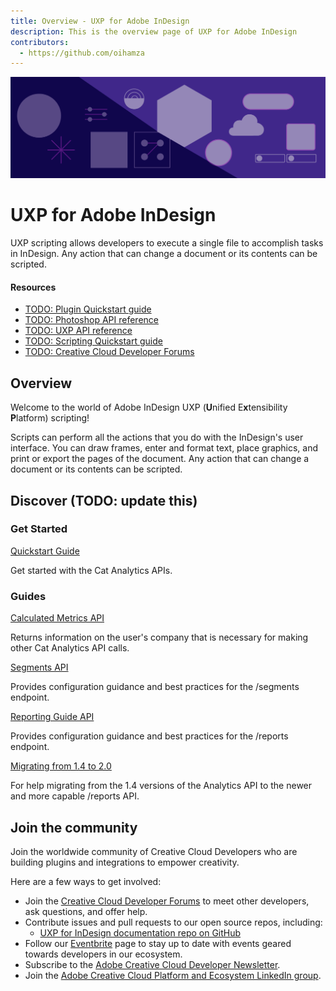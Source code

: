 ```yaml
---
title: Overview - UXP for Adobe InDesign
description: This is the overview page of UXP for Adobe InDesign
contributors:
  - https://github.com/oihamza
---
```


<Hero slots="image, heading, text" background="rgb(64, 34, 138)"/>

![Hero image](./illustration.png)


# UXP for Adobe InDesign

UXP scripting allows developers to execute a single file to accomplish tasks in InDesign. Any action that can change a document or its contents can be scripted.

<Resources slots="heading, links"/>

#### Resources

- [TODO: Plugin Quickstart guide](guides/)
- [TODO: Photoshop API reference](ps_reference/)
- [TODO: UXP API reference](uxp/reference-js/)
- [TODO: Scripting Quickstart guide](scripting/getting-started/)
- [TODO: Creative Cloud Developer Forums](https://forums.creativeclouddeveloper.com/)


## Overview

Welcome to the world of Adobe InDesign UXP (**U**nified E**x**tensibility **P**latform) scripting!

Scripts can perform all the actions that you do with the InDesign's user interface. You can draw frames, enter and format text, place graphics, and print or export the pages of the document. Any action that can change a document or its contents can be scripted. 



## Discover (TODO: update this)

<DiscoverBlock width="100%" slots="heading, link, text"/>

### Get Started

[Quickstart Guide](guides/)
    
Get started with the Cat Analytics APIs.

<DiscoverBlock slots="heading, link, text"/> 

### Guides

[Calculated Metrics API](guides/calculated_metrics_api/) 
     
Returns information on the user's company that is necessary for making other Cat Analytics API calls.

<DiscoverBlock slots="link, text"/>

[Segments API](guides/segments_api/) 

Provides configuration guidance and best practices for the /segments endpoint.

<DiscoverBlock slots="link, text"/>

[Reporting Guide API](guides/reporting_api/)

Provides configuration guidance and best practices for the /reports endpoint.

<DiscoverBlock slots="link, text"/>

[Migrating from 1.4 to 2.0](guides/migrating/)

For help migrating from the 1.4 versions of the Analytics API to the newer and more capable /reports API.   

<DiscoverBlock width="100%" slots="heading, link, text"/>

## Join the community

Join the worldwide community of Creative Cloud Developers who are building plugins and integrations to empower creativity.

Here are a few ways to get involved:

- Join the [Creative Cloud Developer Forums](https://forums.creativeclouddeveloper.com/) to meet other developers, ask questions, and offer help.
- Contribute issues and pull requests to our open source repos, including:
  - [UXP for InDesign documentation repo on GitHub](https://github.com/AdobeDocs/uxp-indesign)
- Follow our [Eventbrite](https://www.eventbrite.com/o/adobe-creative-cloud-platform-amp-ecosystem-team-32572092711) page to stay up to date with events geared towards developers in our ecosystem.
- Subscribe to the [Adobe Creative Cloud Developer Newsletter](https://www.adobe.com/subscription/ccdevnewsletter.html).
- Join the [Adobe Creative Cloud Platform and Ecosystem LinkedIn group](https://www.linkedin.com/groups/12425244/).